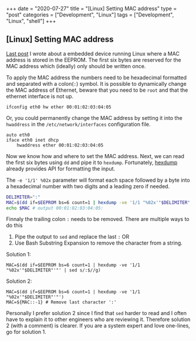 +++
date = "2020-07-27"
title = "[Linux] Setting MAC address"
type = "post"
categories = ["Development", "Linux"]
tags = ["Development", "Linux", "shell"]
+++

## [Linux] Setting MAC address

[Last post](/blog/yocto-interactive-shell/) I wrote about a embedded device running Linux where a MAC address is stored in the EEPROM. The first six bytes are reserved for the MAC address which (ideally) only should be written once.

To apply the MAC address the numbers need to be hexadecimal formatted and separated with a colon(`:`) symbol. It is possible to dynamically change the MAC address of Ethernet, beware that you need to be `root` and that the ethernet interface is not up.

```shell
ifconfig eth0 hw ether 00:01:02:03:04:05
```

Or, you could permanently change the MAC address by setting it into the `hwaddress` in the `/etc/network/interfaces` configuration file.

```shell
auto eth0
iface eth0 inet dhcp
    hwaddress ether 00:01:02:03:04:05
```

Now we know how and where to set the MAC address. Next, we can read the first six bytes using `dd` and pipe it to `hexdump`. Fortunately, [hexdump](https://www.man7.org/linux/man-pages/man1/hexdump.1.html) already provides API for formatting the input.

The `-e '1/1' %02x` parameter will format each space followed by a byte into a hexadecimal number with two digits and a leading zero if needed.

```bash
DELIMITER=":"
MAC=$(dd if=$EEPROM bs=6 count=1 | hexdump -ve '1/1 "%02x'"$DELIMITER"'"')
echo $MAC # output 00:01:02:03:04:05:
```

Finnaly the trailing colon `:` needs to be removed. There are multiple ways to do this

1. Pipe the output to `sed` and replace the last `:` OR
2. Use Bash Substring Expansion to remove the character from a string.

Solution 1:

```shell
MAC=$(dd if=$EEPROM bs=6 count=1 | hexdump -ve '1/1 "%02x'"$DELIMITER"'"' | sed s/:$//g)
```

Solution 2:

```shell
MAC=$(dd if=$EEPROM bs=6 count=1 | hexdump -ve '1/1 "%02x'"$DELIMITER"'"')
MAC=${MAC::-1} # Remove last character ':'
```

Personally I prefer solution 2 since I find that `sed` harder to read and I often have to explain it to other engineers who are reviewing it. Therefore solution 2 (with a comment) is clearer. If you are a system expert and love one-lines, go for solution 1.
